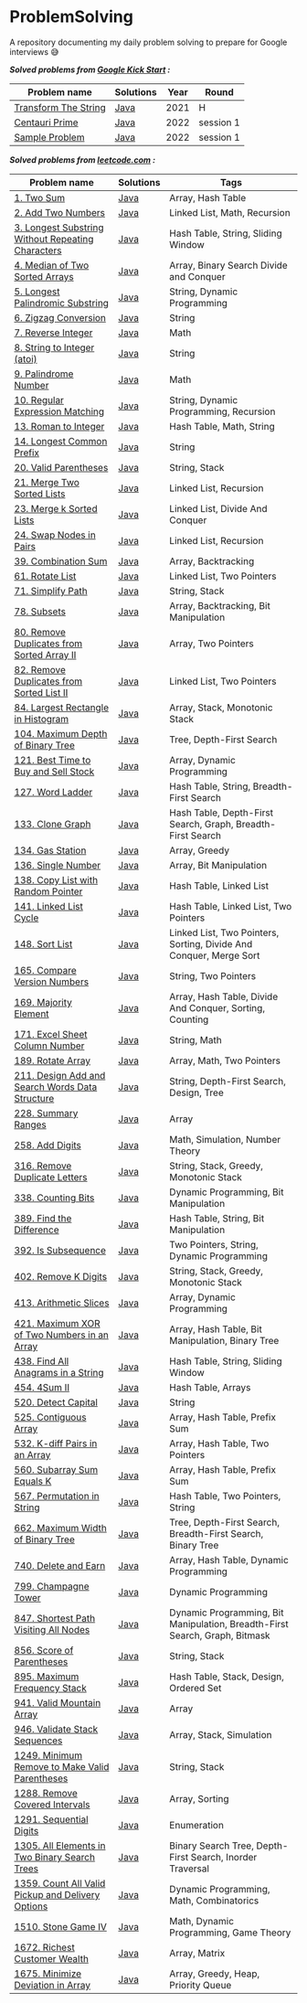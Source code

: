 # ProblemSolving

A repository documenting my daily problem solving to prepare for Google interviews :sweat_smile:

***Solved problems from [Google Kick Start](https://codingcompetitions.withgoogle.com/kickstart) :***

| Problem name | Solutions | Year | Round |
| --- | --- | --- | --- |
| [Transform The String](https://codingcompetitions.withgoogle.com/kickstart/round/0000000000435914/00000000008da461) | [Java](https://github.com/touir1/ProblemSolving/blob/main/src/com/touir/google/kickstart/h2021/TransformTheString.java) | 2021 | H |
| [Centauri Prime](https://codingcompetitions.withgoogle.com/kickstart/round/00000000008f4332/0000000000941ec5) | [Java](https://github.com/touir1/ProblemSolving/blob/main/src/com/touir/google/kickstart/practice2022/CentauriPrime.java) | 2022 | session 1 |
| [Sample Problem](https://codingcompetitions.withgoogle.com/kickstart/round/00000000008f4332/0000000000942404) | [Java](https://github.com/touir1/ProblemSolving/blob/main/src/com/touir/google/kickstart/practice2022/SampleProblem.java) | 2022 | session 1 |


***Solved problems from [leetcode.com](https://leetcode.com/) :***

| Problem name | Solutions | Tags |
| --- | --- | --- |
| [1. Two Sum](https://leetcode.com/problems/two-sum) | [Java](https://github.com/touir1/ProblemSolving/blob/main/src/com/touir/leetcode/solutions/TwoSum.java) | Array, Hash Table |
| [2. Add Two Numbers](https://leetcode.com/problems/add-two-numbers) | [Java](https://github.com/touir1/ProblemSolving/blob/main/src/com/touir/leetcode/solutions/AddTwoNumbers.java) | Linked List, Math, Recursion |
| [3. Longest Substring Without Repeating Characters](https://leetcode.com/problems/longest-substring-without-repeating-characters) | [Java](https://github.com/touir1/ProblemSolving/blob/main/src/com/touir/leetcode/solutions/LongestSubstrNoCharRepeat.java) | Hash Table, String, Sliding Window|
| [4. Median of Two Sorted Arrays](https://leetcode.com/problems/median-of-two-sorted-arrays) | [Java](https://github.com/touir1/ProblemSolving/blob/main/src/com/touir/leetcode/solutions/MedianTwoSortedArrays.java) | Array, Binary Search Divide and Conquer |
| [5. Longest Palindromic Substring](https://leetcode.com/problems/longest-palindromic-substring/) | [Java](https://github.com/touir1/ProblemSolving/blob/main/src/com/touir/leetcode/solutions/LongestPalindromicSubstr.java) | String, Dynamic Programming |
| [6. Zigzag Conversion](https://leetcode.com/problems/zigzag-conversion/) | [Java](https://github.com/touir1/ProblemSolving/blob/main/src/com/touir/leetcode/solutions/ZigzagConversion.java) | String |
| [7. Reverse Integer](https://leetcode.com/problems/reverse-integer/) | [Java](https://github.com/touir1/ProblemSolving/blob/main/src/com/touir/leetcode/solutions/ReverseInteger.java) | Math |
| [8. String to Integer (atoi)](https://leetcode.com/problems/string-to-integer-atoi/) | [Java](https://github.com/touir1/ProblemSolving/blob/main/src/com/touir/leetcode/solutions/StringToIntAtoi.java) | String |
| [9. Palindrome Number](https://leetcode.com/problems/palindrome-number) | [Java](https://github.com/touir1/ProblemSolving/blob/main/src/com/touir/leetcode/solutions/PalindromeNumber.java) | Math |
| [10. Regular Expression Matching](https://leetcode.com/problems/regular-expression-matching/) | [Java](https://github.com/touir1/ProblemSolving/blob/main/src/com/touir/leetcode/solutions/RegexMatching.java) | String, Dynamic Programming, Recursion |
| [13. Roman to Integer](https://leetcode.com/problems/roman-to-integer) | [Java](https://github.com/touir1/ProblemSolving/blob/main/src/com/touir/leetcode/solutions/RomanToInteger.java) | Hash Table, Math, String |
| [14. Longest Common Prefix](https://leetcode.com/problems/longest-common-prefix) | [Java](https://github.com/touir1/ProblemSolving/blob/main/src/com/touir/leetcode/solutions/LongestCommonPrefix.java) | String |
| [20. Valid Parentheses](https://leetcode.com/problems/valid-parentheses) | [Java](https://github.com/touir1/ProblemSolving/blob/main/src/com/touir/leetcode/solutions/ValidParentheses.java) | String, Stack |
| [21. Merge Two Sorted Lists](https://leetcode.com/problems/merge-two-sorted-lists/) | [Java](https://github.com/touir1/ProblemSolving/blob/main/src/com/touir/leetcode/solutions/MergeTwoSortedLists.java) | Linked List, Recursion |
| [23. Merge k Sorted Lists](https://leetcode.com/problems/merge-k-sorted-lists/) | [Java](https://github.com/touir1/ProblemSolving/blob/main/src/com/touir/leetcode/solutions/MergeKSortedLists.java) | Linked List, Divide And Conquer |
| [24. Swap Nodes in Pairs](https://leetcode.com/problems/swap-nodes-in-pairs/) | [Java](https://github.com/touir1/ProblemSolving/blob/main/src/com/touir/leetcode/solutions/SwapNodesInPairs.java) | Linked List, Recursion |
| [39. Combination Sum](https://leetcode.com/problems/combination-sum/) | [Java](https://github.com/touir1/ProblemSolving/blob/main/src/com/touir/leetcode/solutions/CombinationSum.java) | Array, Backtracking |
| [61. Rotate List](https://leetcode.com/problems/rotate-list/) | [Java](https://github.com/touir1/ProblemSolving/blob/main/src/com/touir/leetcode/solutions/RotateList.java) | Linked List, Two Pointers |
| [71. Simplify Path](https://leetcode.com/problems/simplify-path/) | [Java](https://github.com/touir1/ProblemSolving/blob/main/src/com/touir/leetcode/solutions/SimplifyPath.java) | String, Stack |
| [78. Subsets](https://leetcode.com/problems/subsets/) | [Java](https://github.com/touir1/ProblemSolving/blob/main/src/com/touir/leetcode/solutions/Subsets.java) | Array, Backtracking, Bit Manipulation |
| [80. Remove Duplicates from Sorted Array II](https://leetcode.com/problems/remove-duplicates-from-sorted-array-ii/) | [Java](https://github.com/touir1/ProblemSolving/blob/main/src/com/touir/leetcode/solutions/RemoveDuplicatesSortedArrayII.java) | Array, Two Pointers |
| [82. Remove Duplicates from Sorted List II](https://leetcode.com/problems/remove-duplicates-from-sorted-list-ii/) | [Java](https://github.com/touir1/ProblemSolving/blob/main/src/com/touir/leetcode/solutions/RemoveDuplicatesSortedListII.java) | Linked List, Two Pointers |
| [84. Largest Rectangle in Histogram](https://leetcode.com/problems/largest-rectangle-in-histogram/) | [Java](https://github.com/touir1/ProblemSolving/blob/main/src/com/touir/leetcode/solutions/LargestRectangeHistogram.java) | Array, Stack, Monotonic Stack |
| [104. Maximum Depth of Binary Tree](https://leetcode.com/problems/maximum-depth-of-binary-tree/) | [Java](https://github.com/touir1/ProblemSolving/blob/main/src/com/touir/leetcode/solutions/MaximumDepthBinaryTree.java) | Tree, Depth-First Search |
| [121. Best Time to Buy and Sell Stock](https://leetcode.com/problems/best-time-to-buy-and-sell-stock/) | [Java](https://github.com/touir1/ProblemSolving/blob/main/src/com/touir/leetcode/solutions/BestBuySellStock.java) | Array, Dynamic Programming |
| [127. Word Ladder](https://leetcode.com/problems/word-ladder/) | [Java](https://github.com/touir1/ProblemSolving/blob/main/src/com/touir/leetcode/solutions/WordLadder.java) | Hash Table, String, Breadth-First Search |
| [133. Clone Graph](https://leetcode.com/problems/clone-graph/) | [Java](https://github.com/touir1/ProblemSolving/blob/main/src/com/touir/leetcode/solutions/CloneGraph.java) | Hash Table, Depth-First Search, Graph, Breadth-First Search |
| [134. Gas Station](https://leetcode.com/problems/gas-station/) | [Java](https://github.com/touir1/ProblemSolving/blob/main/src/com/touir/leetcode/solutions/GasStation.java) | Array, Greedy |
| [136. Single Number](https://leetcode.com/problems/single-number/) | [Java](https://github.com/touir1/ProblemSolving/blob/main/src/com/touir/leetcode/solutions/SingleNumber.java) | Array, Bit Manipulation |
| [138. Copy List with Random Pointer](https://leetcode.com/problems/copy-list-with-random-pointer/) | [Java](https://github.com/touir1/ProblemSolving/blob/main/src/com/touir/leetcode/solutions/CopyListRandomPointer.java) | Hash Table, Linked List |
| [141. Linked List Cycle](https://leetcode.com/problems/linked-list-cycle/) | [Java](https://github.com/touir1/ProblemSolving/blob/main/src/com/touir/leetcode/solutions/LinkedListCycle.java) | Hash Table, Linked List, Two Pointers |
| [148. Sort List](https://leetcode.com/problems/sort-list/) | [Java](https://github.com/touir1/ProblemSolving/blob/main/src/com/touir/leetcode/solutions/SortList.java) | Linked List, Two Pointers, Sorting, Divide And Conquer, Merge Sort |
| [165. Compare Version Numbers](https://leetcode.com/problems/compare-version-numbers/) | [Java](https://github.com/touir1/ProblemSolving/blob/main/src/com/touir/leetcode/solutions/CompareVersionNumbers.java) | String, Two Pointers |
| [169. Majority Element](https://leetcode.com/problems/majority-element/) | [Java](https://github.com/touir1/ProblemSolving/blob/main/src/com/touir/leetcode/solutions/MajorityElement.java) | Array, Hash Table, Divide And Conquer, Sorting, Counting |
| [171. Excel Sheet Column Number](https://leetcode.com/problems/excel-sheet-column-number/) | [Java](https://github.com/touir1/ProblemSolving/blob/main/src/com/touir/leetcode/solutions/ExcelSheetColumnNumber.java) | String, Math |
| [189. Rotate Array](https://leetcode.com/problems/rotate-array/) | [Java](https://github.com/touir1/ProblemSolving/blob/main/src/com/touir/leetcode/solutions/RotateArray.java) | Array, Math, Two Pointers |
| [211. Design Add and Search Words Data Structure](https://leetcode.com/problems/design-add-and-search-words-data-structure/) | [Java](https://github.com/touir1/ProblemSolving/blob/main/src/com/touir/leetcode/solutions/SearchWordsDataStructure.java) | String, Depth-First Search, Design, Tree |
| [228. Summary Ranges](https://leetcode.com/problems/summary-ranges/) | [Java](https://github.com/touir1/ProblemSolving/blob/main/src/com/touir/leetcode/solutions/SummaryRanges.java) | Array |
| [258. Add Digits](https://leetcode.com/problems/add-digits/) | [Java](https://github.com/touir1/ProblemSolving/blob/main/src/com/touir/leetcode/solutions/AddDigits.java) | Math, Simulation, Number Theory |
| [316. Remove Duplicate Letters](https://leetcode.com/problems/remove-duplicate-letters/) | [Java](https://github.com/touir1/ProblemSolving/blob/main/src/com/touir/leetcode/solutions/RemoveDuplicateLetters.java) | String, Stack, Greedy, Monotonic Stack |
| [338. Counting Bits](https://leetcode.com/problems/counting-bits/) | [Java](https://github.com/touir1/ProblemSolving/blob/main/src/com/touir/leetcode/solutions/CountingBits.java) | Dynamic Programming, Bit Manipulation |
| [389. Find the Difference](https://leetcode.com/problems/find-the-difference/) | [Java](https://github.com/touir1/ProblemSolving/blob/main/src/com/touir/leetcode/solutions/FindTheDifference.java) | Hash Table, String, Bit Manipulation |
| [392. Is Subsequence](https://leetcode.com/problems/is-subsequence/) | [Java](https://github.com/touir1/ProblemSolving/blob/main/src/com/touir/leetcode/solutions/IsSubsequence.java) | Two Pointers, String, Dynamic Programming |
| [402. Remove K Digits](https://leetcode.com/problems/remove-k-digits/) | [Java](https://github.com/touir1/ProblemSolving/blob/main/src/com/touir/leetcode/solutions/RemoveKDigits.java) | String, Stack, Greedy, Monotonic Stack |
| [413. Arithmetic Slices](https://leetcode.com/problems/arithmetic-slices/) | [Java](https://github.com/touir1/ProblemSolving/blob/main/src/com/touir/leetcode/solutions/ArithmeticSlices.java) | Array, Dynamic Programming |
| [421. Maximum XOR of Two Numbers in an Array](https://leetcode.com/problems/maximum-xor-of-two-numbers-in-an-array/) | [Java](https://github.com/touir1/ProblemSolving/blob/main/src/com/touir/leetcode/solutions/MaxXORInArray.java) | Array, Hash Table, Bit Manipulation, Binary Tree |
| [438. Find All Anagrams in a String](https://leetcode.com/problems/find-all-anagrams-in-a-string/) | [Java](https://github.com/touir1/ProblemSolving/blob/main/src/com/touir/leetcode/solutions/AllAnagramInString.java) | Hash Table, String, Sliding Window |
| [454. 4Sum II](https://leetcode.com/problems/4sum-ii/) | [Java](https://github.com/touir1/ProblemSolving/blob/main/src/com/touir/leetcode/solutions/FourSumII.java) | Hash Table, Arrays |
| [520. Detect Capital](https://leetcode.com/problems/detect-capital) | [Java](https://github.com/touir1/ProblemSolving/blob/main/src/com/touir/leetcode/solutions/DetectCapital.java) | String |
| [525. Contiguous Array](https://leetcode.com/problems/contiguous-array/) | [Java](https://github.com/touir1/ProblemSolving/blob/main/src/com/touir/leetcode/solutions/ContiguousArray.java) | Array, Hash Table, Prefix Sum |
| [532. K-diff Pairs in an Array](https://leetcode.com/problems/k-diff-pairs-in-an-array/) | [Java](https://github.com/touir1/ProblemSolving/blob/main/src/com/touir/leetcode/solutions/KDiffPairsInArray.java) | Array, Hash Table, Two Pointers |
| [560. Subarray Sum Equals K](https://leetcode.com/problems/subarray-sum-equals-k/) | [Java](https://github.com/touir1/ProblemSolving/blob/main/src/com/touir/leetcode/solutions/SubarraySumEqualsK.java) | Array, Hash Table, Prefix Sum |
| [567. Permutation in String](https://leetcode.com/problems/permutation-in-string/) | [Java](https://github.com/touir1/ProblemSolving/blob/main/src/com/touir/leetcode/solutions/PermutationInString.java) | Hash Table, Two Pointers, String |
| [662. Maximum Width of Binary Tree](https://leetcode.com/problems/maximum-width-of-binary-tree/) | [Java](https://github.com/touir1/ProblemSolving/blob/main/src/com/touir/leetcode/solutions/MaximumWidthBinaryTree.java) | Tree, Depth-First Search, Breadth-First Search, Binary Tree |
| [740. Delete and Earn](https://leetcode.com/problems/delete-and-earn/) | [Java](https://github.com/touir1/ProblemSolving/blob/main/src/com/touir/leetcode/solutions/DeleteAndEarn.java) | Array, Hash Table, Dynamic Programming |
| [799. Champagne Tower](https://leetcode.com/problems/champagne-tower/) | [Java](https://github.com/touir1/ProblemSolving/blob/main/src/com/touir/leetcode/solutions/ChampagneTower.java) | Dynamic Programming |
| [847. Shortest Path Visiting All Nodes](https://leetcode.com/problems/shortest-path-visiting-all-nodes/) | [Java](https://github.com/touir1/ProblemSolving/blob/main/src/com/touir/leetcode/solutions/ShortestPathVisitingAllNodes.java) | Dynamic Programming, Bit Manipulation, Breadth-First Search, Graph, Bitmask |
| [856. Score of Parentheses](https://leetcode.com/problems/score-of-parentheses/) | [Java](https://github.com/touir1/ProblemSolving/blob/main/src/com/touir/leetcode/solutions/ScoreParentheses.java) | String, Stack |
| [895. Maximum Frequency Stack](https://leetcode.com/problems/maximum-frequency-stack/) | [Java](https://github.com/touir1/ProblemSolving/blob/main/src/com/touir/leetcode/solutions/MaximumFrequencyStack.java) | Hash Table, Stack, Design, Ordered Set |
| [941. Valid Mountain Array](https://leetcode.com/problems/valid-mountain-array/) | [Java](https://github.com/touir1/ProblemSolving/blob/main/src/com/touir/leetcode/solutions/ValidMountainArray.java) | Array |
| [946. Validate Stack Sequences](https://leetcode.com/problems/validate-stack-sequences/) | [Java](https://github.com/touir1/ProblemSolving/blob/main/src/com/touir/leetcode/solutions/ValidateStackSequences.java) | Array, Stack, Simulation |
| [1249. Minimum Remove to Make Valid Parentheses](https://leetcode.com/problems/minimum-remove-to-make-valid-parentheses/) | [Java](https://github.com/touir1/ProblemSolving/blob/main/src/com/touir/leetcode/solutions/MinimumRemoveMakeValidParentheses.java) | String, Stack |
| [1288. Remove Covered Intervals](https://leetcode.com/problems/remove-covered-intervals/) | [Java](https://github.com/touir1/ProblemSolving/blob/main/src/com/touir/leetcode/solutions/RemoveCoveredIntervals.java) | Array, Sorting |
| [1291. Sequential Digits](https://leetcode.com/problems/sequential-digits) | [Java](https://github.com/touir1/ProblemSolving/blob/main/src/com/touir/leetcode/solutions/SequentialDigits.java) | Enumeration |
| [1305. All Elements in Two Binary Search Trees](https://leetcode.com/problems/all-elements-in-two-binary-search-trees/) | [Java](https://github.com/touir1/ProblemSolving/blob/main/src/com/touir/leetcode/solutions/AllElementsInTwoBST.java) | Binary Search Tree, Depth-First Search, Inorder Traversal |
| [1359. Count All Valid Pickup and Delivery Options](https://leetcode.com/problems/count-all-valid-pickup-and-delivery-options/) | [Java](https://github.com/touir1/ProblemSolving/blob/main/src/com/touir/leetcode/solutions/CountAllValidPickupDeliveryOptions.java) | Dynamic Programming, Math, Combinatorics |
| [1510. Stone Game IV](https://leetcode.com/problems/stone-game-iv) | [Java](https://github.com/touir1/ProblemSolving/blob/main/src/com/touir/leetcode/solutions/StoneGameIV.java) | Math, Dynamic Programming, Game Theory |
| [1672. Richest Customer Wealth](https://leetcode.com/problems/richest-customer-wealth/) | [Java](https://github.com/touir1/ProblemSolving/blob/main/src/com/touir/leetcode/solutions/RichestCustomerWealth.java) | Array, Matrix |
| [1675. Minimize Deviation in Array](https://leetcode.com/problems/minimize-deviation-in-array/) | [Java](https://github.com/touir1/ProblemSolving/blob/main/src/com/touir/leetcode/solutions/MinimizeDeviationInArray.java) | Array, Greedy, Heap, Priority Queue |

